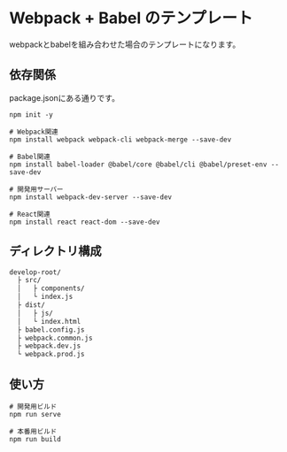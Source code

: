 # Webpack + Babel のテンプレート

webpackとbabelを組み合わせた場合のテンプレートになります。

## 依存関係

package.jsonにある通りです。

```terminal
npm init -y

# Webpack関連
npm install webpack webpack-cli webpack-merge --save-dev

# Babel関連
npm install babel-loader @babel/core @babel/cli @babel/preset-env --save-dev

# 開発用サーバー
npm install webpack-dev-server --save-dev

# React関連
npm install react react-dom --save-dev
```

## ディレクトリ構成

```txt
develop-root/
  ├ src/
  │   ├ components/
  │   └ index.js 
  ├ dist/
  │   ├ js/
  │   └ index.html
  ├ babel.config.js
  ├ webpack.common.js
  ├ webpack.dev.js
  └ webpack.prod.js
```

## 使い方

```terminal
# 開発用ビルド
npm run serve

# 本番用ビルド
npm run build
```
